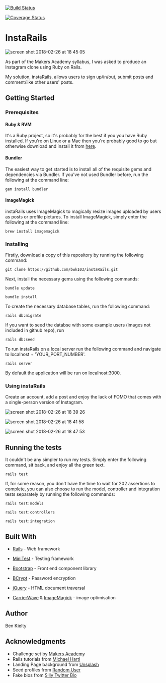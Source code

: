 [![Build Status](https://travis-ci.org/bwk103/instaRails.svg?branch=master)](https://travis-ci.org/bwk103/instaRails)

[![Coverage Status](https://coveralls.io/repos/github/bwk103/instaRails/badge.svg?branch=master)](https://coveralls.io/github/bwk103/instaRails?branch=master)

# InstaRails

![screen shot 2018-02-26 at 18 45 05](https://user-images.githubusercontent.com/8667021/36688740-3ed9bd14-1b25-11e8-87e2-be05b7cb637b.png)

As part of the Makers Academy syllabus, I was asked to produce an Instagram clone using Ruby on Rails.  

My solution, instaRails, allows users to sign up/in/out, submit posts and
comment/like other users' posts.
## Getting Started

### Prerequisites

#### Ruby & RVM
It's a Ruby project, so it's probably for the best if you you have Ruby installed.  If you're on Linux or a Mac then you're probably good to go but otherwise download and install it from [here](https://www.ruby-lang.org/en/downloads/).

#### Bundler
The easiest way to get started is to install all of the requisite gems and dependencies via Bundler.  If you've not used Bundler before, run the following at the command line:

`gem install bundler`

#### ImageMagick
instaRails uses ImageMagick to magically resize images uploaded by users as posts or profile pictures.  To install ImageMagick, simply enter the following at the command line:

`brew install imagemagick`

### Installing

Firstly, download a copy of this repository by running the following command:

`git clone https://github.com/bwk103/instaRails.git`

Next, install the necessary gems using the following commands:

`bundle update`

`bundle install`

To create the necessary database tables, run the following command:

`rails db:migrate`

If you want to seed the databse with some example users (images not included in github repo), run

`rails db:seed`

To run instaRails on a local server run the following command and navigate to localhost + 'YOUR_PORT_NUMBER'.

`rails server`

By default the application will be run on localhost:3000.

### Using instaRails

Create an account, add a post and enjoy the lack of FOMO that comes with a single-person version of Instagram.

![screen shot 2018-02-26 at 18 39 26](https://user-images.githubusercontent.com/8667021/36688511-98b187a0-1b24-11e8-9419-96434fbabae2.png)

![screen shot 2018-02-26 at 18 41 58](https://user-images.githubusercontent.com/8667021/36688639-004f9e88-1b25-11e8-9f85-d533f4573be8.png)

![screen shot 2018-02-26 at 18 47 53](https://user-images.githubusercontent.com/8667021/36688845-97fc366a-1b25-11e8-8bee-eea9ec485082.png)

## Running the tests

It couldn't be any simpler to run my tests.  Simply enter the following command, sit back, and enjoy all the green text.

`rails test`

If, for some reason, you don't have the time to wait for 202 assertions to complete, you can also choose to run the model, controller and integration tests separately by running the following commands:

`rails test:models`

`rails test:controllers`

`rails test:integration`

## Built With

- [Rails](http://rubyonrails.org/) - Web framework

- [MiniTest](https://github.com/blowmage/minitest-rails) - Testing framework

- [Bootstrap](http://getbootstrap.com/) - Front end component library

- [BCrypt](https://github.com/codahale/bcrypt-ruby) - Password encryption

- [jQuery](http://api.jquery.com/) - HTML document traversal

- [CarrierWave](https://github.com/carrierwaveuploader/carrierwave) & [ImageMagick](https://github.com/ImageMagick/ImageMagick) - image optimisation

## Author

Ben Kielty

## Acknowledgments

- Challenge set by [Makers Academy](http://www.makersacademy.com/)
- Rails tutorials from [Michael Hartl](https://www.railstutorial.org/)
- Landing Page background from [Unsplash](https://unsplash.com/)
- Seed profiles from [Random User](https://randomuser.me/)
- Fake bios from [Silly Twitter Bio](http://www.sillytwitterbio.com/)
